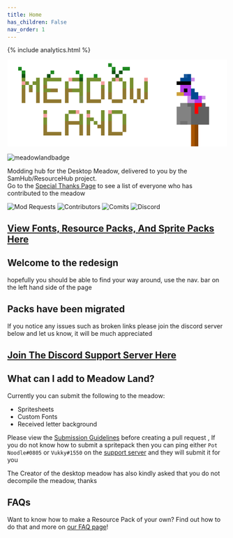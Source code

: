 ```yaml
---
title: Home
has_children: False
nav_order: 1
---
```


{% include analytics.html %}

![Image](../assets/images/logo.png)

![meadowlandbadge](https://img.shields.io/badge/Meadowland-green)

Modding hub for the Desktop Meadow, delivered to you by the SamHub/ResourceHub project.  
Go to the [Special Thanks Page](thanks.md) to see a list of everyone who has contributed to the meadow

![Mod Requests](https://img.shields.io/github/issues/UnofficialSamHub/MeadowLand?label=Mod%20Requests%2FIssues)
![Contributors](https://img.shields.io/github/contributors/UnofficialSamHub/MeadowLand)
![Comits](https://img.shields.io/github/commit-activity/w/UnofficialSamHub/MeadowLand)
![Discord](https://img.shields.io/discord/642496438869295171?color=blue&label=Discord&logo=Discord)


## [View Fonts, Resource Packs, And Sprite Packs Here](../Pages/spritepacks.md)

## Welcome to the redesign
hopefully you should be able to find your way around, use the nav. bar on the left hand side of the page

## Packs have been migrated
If you notice any issues such as broken links please join the discord server below and let us know, it will be much appreciated 

## [Join The Discord Support Server Here](discord.gg/xZFRmPT)

## What can I add to Meadow Land?
Currently you can submit the following to the meadow:
* Spritesheets
* Custom Fonts
* Received letter background

Please view the [Submission Guidelines](../Pages/GUIDELINES.md) before creating a pull request
, If you do not know how to submit a spritepack then you can ping either `Pot Noodle#0805` or `Vukky#1550` on the [support server](discord.gg/xZFRmPT) and they will submit it for you

The Creator of the desktop meadow has also kindly asked that you do not decompile the meadow, thanks

## FAQs

Want to know how to make a Resource Pack of your own? Find out how to do that and more on [our FAQ page](FAQ.md)!
